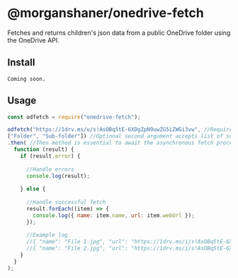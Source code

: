 # @morganshaner/onedrive-fetch

Fetches and returns children's json data from a public OneDrive folder using the OneDrive API.

## Install

```
Coming soon.
```

## Usage

```js
const odfetch = require("onedrive-fetch");

odfetch("https://1drv.ms/u/s!AsOBq5tE-6XDgZpN9uwZG5iZWGi3vw", //Required first argument must be share URL of root folder
["Folder", "Sub-folder"]) //Optional second argument accepts list of sub-folder names to open
.then( //Then method is essential to await the asynchronous fetch process. Or, await may be used in an async function.
  function (result) {
    if (result.error) {
    
      //Handle errors
      console.log(result);
      
    } else {
    
      //Handle successful fetch
      result.forEach((item) => {
        console.log({ name: item.name, url: item.webUrl });
      });
      
      //Example log
      //{ "name": "File 1.jpg", "url": "https://1drv.ms/i/s!AsOBq5tE-6XDgZpQ9uwZG5iZWGi3vw" }
      //{ "name": "File 2.jpg", "url": "https://1drv.ms/i/s!AsOBq5tE-6XDgZpR9uwZG5iZWGi3vw" }
    }
  }
);
```
